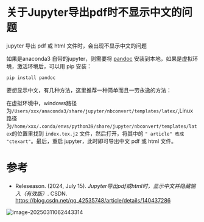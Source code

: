 # 关于Jupyter导出pdf时不显示中文的问题

jupyter 导出 pdf 或 html 文件时，会出现不显示中文的问题

如果是anaconda3 自带的jupyter，则需要将 [pandoc](https://pandoc.org/installing.html) 安装到本地，如果是虚拟环境，激活环境后，可以用 pip 安装：

```python
pip install pandoc
```

要想显示中文，有几种方法，这里推荐一种简单而且一劳永逸的方法：

在虚拟环境中，windows路径为`/Users/xxx/anaconda3/share/jupyter/nbconvert/templates/latex/`,Linux路径为`/home/xxx/.conda/envs/python39/share/jupyter/nbconvert/templates/latex`的位置里找到 `index.tex.j2` 文件，然后打开，将其中的 `" article" 改成 "ctexart"`。最后，重启 jupyter，此时即可导出中文 pdf 或 html 文件。

<h1>参考</h1>

- Releseason. (2024, July 15). *Jupyter导出pdf或html时，显示中文并隐藏输入（有效版）*. CSDN. https://blog.csdn.net/qq_42535748/article/details/140437286

![image-20250311062443314](.Jupyter_nbconvert_file/image-20250311062443314.png)